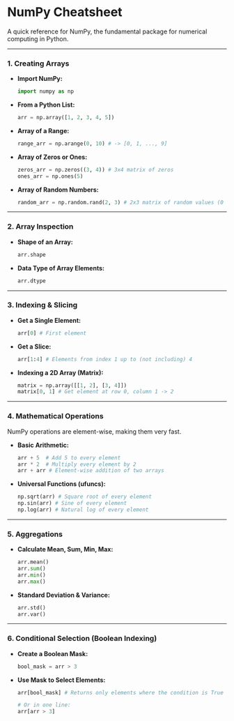 # NumPy Cheatsheet

A quick reference for NumPy, the fundamental package for numerical computing in Python.

---

### 1. Creating Arrays

-   **Import NumPy:**
    ```python
    import numpy as np
    ```
-   **From a Python List:**
    ```python
    arr = np.array([1, 2, 3, 4, 5])
    ```
-   **Array of a Range:**
    ```python
    range_arr = np.arange(0, 10) # -> [0, 1, ..., 9]
    ```
-   **Array of Zeros or Ones:**
    ```python
    zeros_arr = np.zeros((3, 4)) # 3x4 matrix of zeros
    ones_arr = np.ones(5)
    ```
-   **Array of Random Numbers:**
    ```python
    random_arr = np.random.rand(2, 3) # 2x3 matrix of random values (0 to 1)
    ```

---

### 2. Array Inspection

-   **Shape of an Array:**
    ```python
    arr.shape
    ```
-   **Data Type of Array Elements:**
    ```python
    arr.dtype
    ```

---

### 3. Indexing & Slicing

-   **Get a Single Element:**
    ```python
    arr[0] # First element
    ```
-   **Get a Slice:**
    ```python
    arr[1:4] # Elements from index 1 up to (not including) 4
    ```
-   **Indexing a 2D Array (Matrix):**
    ```python
    matrix = np.array([[1, 2], [3, 4]])
    matrix[0, 1] # Get element at row 0, column 1 -> 2
    ```

---

### 4. Mathematical Operations

NumPy operations are element-wise, making them very fast.

-   **Basic Arithmetic:**
    ```python
    arr + 5  # Add 5 to every element
    arr * 2  # Multiply every element by 2
    arr + arr # Element-wise addition of two arrays
    ```
-   **Universal Functions (ufuncs):**
    ```python
    np.sqrt(arr) # Square root of every element
    np.sin(arr) # Sine of every element
    np.log(arr) # Natural log of every element
    ```

---

### 5. Aggregations

-   **Calculate Mean, Sum, Min, Max:**
    ```python
    arr.mean()
    arr.sum()
    arr.min()
    arr.max()
    ```
-   **Standard Deviation & Variance:**
    ```python
    arr.std()
    arr.var()
    ```

---

### 6. Conditional Selection (Boolean Indexing)

-   **Create a Boolean Mask:**
    ```python
    bool_mask = arr > 3
    ```
-   **Use Mask to Select Elements:**
    ```python
    arr[bool_mask] # Returns only elements where the condition is True
    
    # Or in one line:
    arr[arr > 3]
    ```